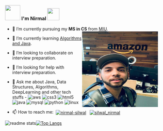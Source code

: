 ### <img src="https://i.pinimg.com/originals/00/4b/17/004b173f6e3d6843df10114e087f30a8.gif" width="50" height="50" /> I'm Nirmal <img src="https://media.tenor.com/images/3b388fe03da271d2674faf85eb7c3fcd/tenor.gif" width=40 height=40 />

- 🔭 I’m currently pursuing my **MS in CS** from [MIU](https://compro.miu.edu/). <img align="right" alt="Nirmal Silwal" src= "https://github.com/NirmalSilwal/NirmalSilwal/blob/master/amazon.jpg" height = 250 width = 250/>
- 🌱 I’m currently learning [Algorithms and Java](https://github.com/NirmalSilwal/Data-Structure-and-Algorithm-Java-interview-kit).
- 👯 I’m looking to collaborate on interview preparation.
- 🤔 I’m looking for help with interview preparation.
- 💬 Ask me about Java, Data Structures, Algorithms, DeepLearning and other tech stuffs - <img src="https://img.icons8.com/color/96/000000/amazon-web-services.png" alt="aws" width="20" height="20"/> <img src="https://img.icons8.com/color/64/4a90e2/css3.png" alt="css3" width="20" height="20"/> <img src="https://img.icons8.com/nolan/64/html-filetype.png" alt="html5" width="20" height="20"/> <img src="https://img.icons8.com/color/96/000000/java-coffee-cup-logo.png" alt="java" width="20" height="20"/> <img src="https://img.icons8.com/ios/100/000000/mysql-logo.png" alt="mysql" width="20" height="20"/> <img src="https://img.icons8.com/color/96/000000/python.png" alt="python" width="20" height="20"/> <img src="https://img.icons8.com/color/96/000000/linux.png" alt="linux" width="20" height="20"/></p><p align="center">

- 📫 How to reach me:&nbsp; <a href="https://linkedin.com/in/nirmal-silwal" target="blank"><img align="center" src="https://i.pinimg.com/originals/de/b4/6f/deb46f02a59e3b3a2aa58fac16290d63.gif" alt="nirmal-silwal" height="25" width="25" /></a> &nbsp;
  <a href="https://twitter.com/silwal_nirmal" target="blank"><img align="center" src="https://cliply.co/wp-content/uploads/2019/07/371907030_TWITTER_ICON_TRANSPARENT_400.gif" alt="silwal_nirmal" height="35" width="35" /></a> &nbsp;
  <br/>

<img src = "https://github-readme-stats.vercel.app/api?username=NirmalSilwal&&show_icons=true&theme=radical" alt="readme stats">[![Top Langs](https://github-readme-stats.vercel.app/api/top-langs/?username=NirmalSilwal&layout=compact&theme=merko)](https://github.com/anuraghazra/github-readme-stats)

<!---<details>
<summary><b>Coding Statistics over Last 7 days. . .</b>  </summary><br/>
  <p align="center">
    <img src = "https://wakatime.com/share/@nirmalsilwal/ca8e12f4-d5a5-47a9-997d-6fafb6a5d7d6.svg" height="400">
  </p>
</details>
 😄 Pronouns: He/His
- ⚡ Fun fact: Discovered my hobby of Reading during covid19.
<img src = "https://github-readme-stats.vercel.app/api?username=NirmalSilwal&&show_icons=true&title_color=ffffff&icon_color=bb2acf&text_color=daf7dc&bg_color=151515">
All inbuilt themes :-
dark, radical, merko, gruvbox, tokyonight, onedark, cobalt, synthwave, highcontrast, dracula
     ###  layout of languages
[![Top Langs](https://github-readme-stats.vercel.app/api/top-langs/?username=NirmalSilwal&language=compact)](https://github.com/anuraghazra/github-readme-stats)
               to add extra pins of your repo
[![ReadMe Card](https://github-readme-stats.vercel.app/api/pin/?username=NirmalSilwal&repo=Problem-Solving)](https://github.com/anuraghazra/github-readme-stats)
[![HitCount](http://hits.dwyl.com/NirmalSilwal/NirmalSilwal.svg)](http://hits.dwyl.com/NirmalSilwal/NirmalSilwal)
- 📫 How to reach me: [Twitter](https://twitter.com/silwal_nirmal) [Linkedln](https://www.linkedin.com/in/nirmal-silwal/)
<br><br><br>
<p align="left"> <img src="https://komarev.com/ghpvc/?username=NirmalSilwal" alt="nirmalsilwal" /> </p>
linkedln old link : src="https://cdn.jsdelivr.net/npm/simple-icons@3.0.1/icons/linkedin.svg" alt="nirmal-silwal"
twitter old link : src="https://cdn.jsdelivr.net/npm/simple-icons@3.0.1/icons/twitter.svg"
old links
<img src="https://devicons.github.io/devicon/devicon.git/icons/amazonwebservices/amazonwebservices-original-wordmark.svg" alt="aws" width="20" height="20"/> <img src="https://devicons.github.io/devicon/devicon.git/icons/css3/css3-original-wordmark.svg" alt="css3" width="20" height="20"/> <img src="https://devicons.github.io/devicon/devicon.git/icons/html5/html5-original-wordmark.svg" alt="html5" width="20" height="20"/> <img src="https://devicons.github.io/devicon/devicon.git/icons/java/java-original-wordmark.svg" alt="java" width="20" height="20"/> <img src="https://devicons.github.io/devicon/devicon.git/icons/mysql/mysql-original-wordmark.svg" alt="mysql" width="20" height="20"/> <img src="https://devicons.github.io/devicon/devicon.git/icons/python/python-original-wordmark.svg" alt="python" width="20" height="20"/> <img src="https://devicons.github.io/devicon/devicon.git/icons/linux/linux-original.svg" alt="linux" width="20" height="20"/></p><p align="center">
-->
<!---
[![GitHub Streak](http://github-readme-streak-stats.herokuapp.com?user=NirmalSilwal&theme=blue-green)](https://git.io/streak-stats)<img height="185" alt="Github Streak" src="https://camo.githubusercontent.com/797ae82e5bbab42afb65299666ccea8e4328bb6470407c14bcef614dab6fabe6/68747470733a2f2f6d65646961342e67697068792e636f6d2f6d656469612f5262444b61637a71576f76497567794a6d572f323030772e776562703f6369643d656366303565343779727a6e687964347731636e77626533686c696c706d6c733363306d7273796d68647a6d7a70357a267269643d323030772e77656270" data-canonical-src="https://media4.giphy.com/media/RbDKaczqWovIugyJmW/200w.webp?cid=ecf05e47yrznhyd4w1cnwbe3hlilpmls3c0mrsymhdzmzp5z&amp;rid=200w.webp" style="max-width:100%;">
-->
